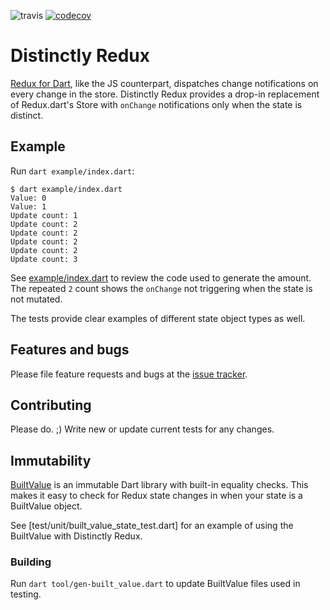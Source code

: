 ![travis](https://travis-ci.org/johncblandii/distinctly-redux.dart.svg?branch=master)
[![codecov](https://codecov.io/gh/johncblandii/distinctly-redux.dart/branch/master/graph/badge.svg)](https://codecov.io/gh/johncblandii/distinctly-redux.dart)

# Distinctly Redux

[Redux for Dart](https://github.com/johnpryan/redux.dart), like the JS counterpart, dispatches change notifications on every change in the store. Distinctly Redux provides a drop-in replacement of Redux.dart's Store with `onChange` notifications only when the state is distinct.

## Example

Run `dart example/index.dart`:

```
$ dart example/index.dart
Value: 0
Value: 1
Update count: 1
Update count: 2
Update count: 2
Update count: 2
Update count: 2
Update count: 3
```

See [example/index.dart](example/index.dart) to review the code used to generate the amount. The repeated `2` count shows the `onChange` not triggering when the state is not mutated.

The tests provide clear examples of different state object types as well.

## Features and bugs

Please file feature requests and bugs at the [issue tracker][tracker].

[tracker]: https://github.com/johncblandii/distinctly-redux.dart/issues

## Contributing

Please do. ;) Write new or update current tests for any changes.

## Immutability

[BuiltValue](https://github.com/google/built_value.dart/) is an immutable Dart library with built-in equality checks. This makes it easy to check for Redux state changes in when your state is a BuiltValue object.

See [test/unit/built_value_state_test.dart] for an example of using the BuiltValue with Distinctly Redux.

### Building

Run `dart tool/gen-built_value.dart` to update BuiltValue files used in testing.
